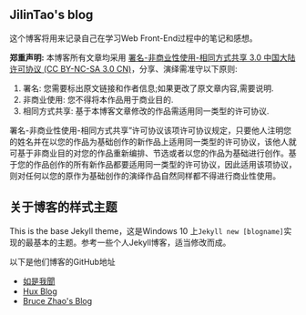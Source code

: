 ## JilinTao's blog
这个博客将用来记录自己在学习Web Front-End过程中的笔记和感想。

**郑重声明:** 本博客所有文章均采用 [署名-非商业性使用-相同方式共享 3.0 中国大陆许可协议 (CC BY-NC-SA 3.0 CN)](https://creativecommons.org/licenses/by-nc-sa/3.0/cn/)，分享、演绎需准守以下原则:

1. 署名: 您需要标出原文链接和作者信息;如果更改了原文章内容,需要说明.
2. 非商业使用: 您不得将本作品用于商业目的.
3. 相同方式共享: 基于本博客文章修改的作品需适用同一类型的许可协议.

署名-非商业性使用-相同方式共享”许可协议该项许可协议规定，只要他人注明您的姓名并在以您的作品为基础创作的新作品上适用同一类型的许可协议，该他人就可基于非商业目的对您的作品重新编排、节选或者以您的作品为基础进行创作。基于您的作品创作的所有新作品都要适用同一类型的许可协议，因此适用该项协议，则对任何以您的原作为基础创作的演绎作品自然同样都不得进行商业性使用。

## 关于博客的样式主题
This is the base Jekyll theme，这是Windows 10 上`Jekyll new [blogname]`实现的最基本的主题。参考一些个人Jekyll博客，适当修改而成。

以下是他们博客的GitHub地址
* [如是我聞](https://github.com/pala/pala.github.io)
* [Hux Blog](https://github.com/Huxpro/huxpro.github.io)
* [Bruce Zhao's Blog](https://github.com/BruceZhaoR/brucezhaor.github.io)